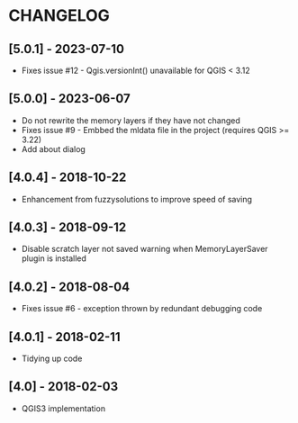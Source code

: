 # CHANGELOG

## [5.0.1] - 2023-07-10
- Fixes issue #12 - Qgis.versionInt() unavailable for QGIS < 3.12

## [5.0.0] - 2023-06-07
- Do not rewrite the memory layers if they have not changed
- Fixes issue #9 - Embbed the mldata file in the project (requires QGIS >= 3.22)
- Add about dialog

## [4.0.4] - 2018-10-22
- Enhancement from fuzzysolutions to improve speed of saving

## [4.0.3] - 2018-09-12
- Disable scratch layer not saved warning when MemoryLayerSaver plugin is installed

## [4.0.2] - 2018-08-04
- Fixes issue #6 - exception thrown by redundant debugging code

## [4.0.1] - 2018-02-11
- Tidying up code

## [4.0] - 2018-02-03
- QGIS3 implementation
